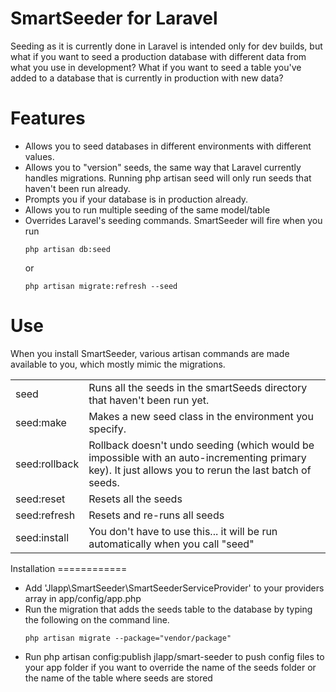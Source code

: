 # SmartSeeder for Laravel

Seeding as it is currently done in Laravel is intended only for dev builds, but what if you want to seed a production database with different data from what you use in development? What if you want to seed a table you've added to a database that is currently in production with new data?

Features
========

- Allows you to seed databases in different environments with different values.
- Allows you to "version" seeds, the same way that Laravel currently handles migrations. Running php artisan seed will only run seeds that haven't been run already.
- Prompts you if your database is in production already.
- Allows you to run multiple seeding of the same model/table
- Overrides Laravel's seeding commands. SmartSeeder will fire when you run
    ```
    php artisan db:seed
    ```
     or
    ```
    php artisan migrate:refresh --seed
    ```

Use
=====
When you install SmartSeeder, various artisan commands are made available to you, which mostly mimic the migrations.

<table>
<tr><td>seed</td><td>Runs all the seeds in the smartSeeds directory that haven't been run yet.</td></tr>
<tr><td>seed:make</td><td>Makes a new seed class in the environment you specify.</td></tr>
<tr><td>seed:rollback</td><td>Rollback doesn't undo seeding (which would be impossible with an auto-incrementing primary key). It just allows you to rerun the last batch of seeds.</td></tr>
<tr><td>seed:reset</td><td>Resets all the seeds</td></tr>
<tr><td>seed:refresh</td><td>Resets and re-runs all seeds</td></tr>
<tr><td>seed:install</td><td>You don't have to use this... it will be run automatically when you call "seed"</td></tr>
</table>
Installation
============

- Add 'Jlapp\SmartSeeder\SmartSeederServiceProvider' to your providers array in app/config/app.php
- Run the migration that adds the seeds table to the database by typing the following on the command line.
    ```
    php artisan migrate --package="vendor/package"
    ```
- Run php artisan config:publish jlapp/smart-seeder to push config files to your app folder if you want to override the name of the seeds folder or the name of the table where seeds are stored